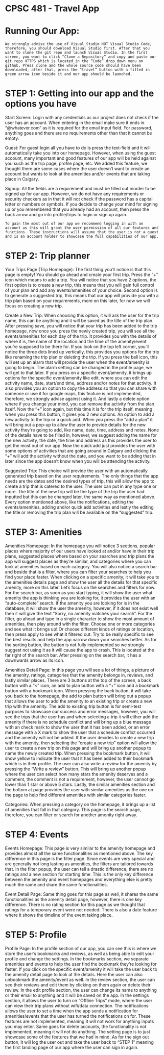 # CPSC 481 - Travel App
# Running Our App:
	We strongly advise the use of Visual Studio NOT Visual Studio Code, therefore, you should download Visual Studio first. After that you want to clone the git repo and launch Visual Studio. In the first screen, you want to click “Clone a Repository” and copy and paste our git repo HTTPS which is located in the “Code” drop down menu on github. Press clone and the whole source code should have been downloaded, after that, press the “travel” button with a filled in green arrow icon beside it and our app should be launched. 

# STEP 1: Getting into our app and the options you have
Start Screen:
Login with any credentials as our project does not check if the user has an account. When entering in the email make sure it ends in “@whatever.com” as it is required for the email input field. For password, anything goes and there are no requirements other than that it cannot be empty. 

Guest:
	For guest login all you have to do is press the text-field and it will automatically take you into our homepage. However, when using the guest account, many important and good features of our app will be held against you such as the trip page, profile page, etc. We added this feature, we thought there are some cases where the user doesn’t want to create an account but wants to look at the amenities and/or events that are taking place in Calgary. 

Signup:
	All the fields are a requirement and must be filled out inorder to be signed up for our app. However, we do not have any requirements or security checkers as in that it will not check if the password has a capital letter or numbers or symbols. 
	If you decide to change your mind for signing up or you remembered that you already had an account, then press the back arrow and go into profile/trips to login or sign up again. 

	To gain the most out of our app we recommend logging in with an account as this will grant the user permission of all our features and functions. These instructions will assume that the user is not a guest and is an account holder to showcase the full capabilities of our app.

# STEP 2: Trip planner
Your Trips Page (Trip Homepage):
	The first thing you’ll notice is that this page is empty! You should go ahead and create your first trip. Press the “+” icon which means to add a trip. You will notice that you have 2 options, the first option is to create a new trip, this means that you will gain full control of your plan and add any events/amenities of your choice. Second option is to generate a suggested trip, this means that our app will provide you with a trip plan based on your requirements, more on this later, for now we will focus on creating a new trip.

Create a New Trip:
	When choosing this option, it will ask the user for the trip name, this can be anything and it will be saved as the title of the trip plan. After pressing save, you will notice that your trip has been added to the trip homepage, now once you press the newly created trip, you will see all the events/amenities for each day of the trip. It provides you with the details of where it is, the name of the location and the time of the amenity/event you’re supposed to be there for. If you look on the top left corner, you’ll notice the three dots lined up vertically, this provides you options for the trip like renaming the trip plan or deleting the trip. If you press the bell icon, this will set up an alarm that will provide the user when the event/amenity is going to begin. The alarm setting can be changed in the profile page, we will get to that later. If you press on a specific event/amenity, it brings up options for the specific event/amenity like edit, where you can edit the activity name, date, start/end time, address and/or notes for that activity. It also provides you an option to copy the address so that you can share with someone or use it for google maps, this feature is not implemented, therefore, we strongly advise against using it. And lastly a delete option where if you change your mind, you can remove the activity from the plan itself. Now the “+” icon again, but this time it is for the trip itself, meaning when you press this button, it gives you 2 new options. An option to add a new activity to the trip or a quick add. When you press the “add a plan” it will bring out a pop-up to allow the user to provide details for the new activity they're going to add, like name, date, time, address and notes. None of the details have to be filled in, however, we suggest adding the name for the new activity, the date, the time and address as this provides the user to get the most out of our app. Now the quick add just provides the user with some options of activities that are going around in Calgary and clicking the “+” will add the activity without the date, and you want to be adding that in later since the app doesn’t know when you will be attending the activity. 

Suggested Trip:
	This choice will provide the user with an automatically generated trip based on the user requirements. The only things that the app needs are the dates and the desired types of trip, this will allow the app to create a trip that is catered to the user. The user can put in any type one or more. The title of the new trip will be the type of the trip the user had inputted but this can be changed later, the same way as mentioned above. Every option mentioned above, like the notifications, editing the events/amenities, adding and/or quick add activities and lastly the editing the title or removing the trip plan will be available on the “suggested” trip. 

# STEP 3: Amenities
Amenities Homepage:
	In the homepage you will notice 3 sections, popular places where majority of our users have looked at and/or have in their trip plans, suggested places where based on your searches and trip plans the app will suggest places as they’re similar, and categories where you can look at amenities based on each category. You will also notice a search bar and beside that is a filter, where you can filter your searches to help you find your place faster. When clicking on a specific amenity, it will take you to the amenities details page and show the user all the details for that specific amenity, more on this later. Let’s focus on the searches and filters for now. For the search bar, as soon as you start typing, it will show the user what amenity the app is thinking you are looking for, it provides the user with an “auto-complete” search. If the amenity you are looking for is in the database, it will show the user the amenity, however, if it does not exist well then it will give the text “Sorry, no amenity matches your search”. For the filter, go ahead and type in a single character to show the most amount of amenities, then play around with the filter. Choose one or more categories and see what it brings up! Or choose different kinds of ratings or location, then press apply to see what it filtered out. Try to be really specific to see the best results and help the app narrow down your searches better. As for the sorting button, the button is not fully implemented so we strongly suggest not using it as it will cause the app to crash. This is located at the far right of the search bar. After pressing on the search bar, it has a downwards arrow as its icon.

Amenities Detail Page:
	In this page you will see a lot of things, a picture of the amenity, ratings, categories that the amenity belongs in, reviews, and lastly similar places. There are 3 buttons at the top of the screen, a back button with a “<” icon, an add to plan button with a “+” icon and a bookmark button with a bookmark icon. When pressing the back button, it will take you back to the homepage, the add to plan button will bring out a popup that allows the user to add the amenity to an existing trip or create a new trip with the amenity. The add to existing trip button is for semi-test purposes to showcase our success and error messages, however, you will see the trips that the user has and when selecting a trip it will either add the amenity if there is no schedule conflict and will bring up a blue message with an check mark to show the user that it has been added, or an error message with a X mark to show the user that a schedule conflict occurred and the amenity will not be added. If the user decides to create a new trip with the amenity, then selecting the “create a new trip” option will allow the user to create a new trip on this page and will bring up another popup to name the newly created trip. When pressing the bookmark button, it will show yellow to indicate the user that it has been added to their bookmark which is in their profile. The user can also write a review for the amenity by pressing the “Write a review” button. This will bring up another popup where the user can select how many stars the amenity deserves and a comment, the comment is not a requirement, however, the user cannot go lower than 1 star or above 5 stars. Lastly, the similar amenities section and the bottom at page provides the user with similar amenities as the one on the page to help find different amenities with similar categories faster.

Categories:
	When pressing a category on the homepage, it brings up a list of amenities that fall in that category. This page is the search page, therefore, you can filter or search for another amenity right away. 

# STEP 4: Events
Events Homepage:
	This page is very similar to the amenity homepage and provides almost all the same functionalities as mentioned above. The key difference in this page is the filter page. Since events are very special and are generally not long lasting as amenities, the filters are tailored towards that. In the filter popup, the user can tell a drastic difference, there are no ratings and a new section for starting time. This is the only key difference between the amenity and event homepages and everything else is pretty much the same and share the same functionalities. 

Event Detail Page:
	Same thing goes for this page as well, it shares the same functionalities as the amenity detail page, however, there is one key difference. There is no rating section for this page as we thought that ratings for a temporary event were not needed. There is also a date feature where it shows the timeline of the event taking place. 

# STEP 5: Profile
Profile Page:
	In the profile section of our app, you can see this is where we store the user’s bookmarks and reviews, as well as being able to edit your profile and change the settings. In the bookmarks section, we separate amenities and events to help the user find the bookmark they’re looking for faster. If you click on the specific event/amenity it will take the user back to the amenity detail page to look at the details. Here the user can also unbookmark the amenity/event as well. In the review section, the user can see their reviews and edit them by clicking on them again or delete their review. In the edit profile section, the user can change its name to anything or their email to anything and it will be saved on the app. In the settings section, it allows the user to turn on “Offline Trips” mode, where the user can view their trip plans without wifi/data connection. The notifications allows the user to set a time when the app sends a notification for amenities/events that the user has turned the notifications on for. These features are not implemented, meaning it will not work for anything inputs you may enter. Same goes for delete accounts, the functionality is not implemented, meaning it will not do anything. The setting page is to just showcase some of the features that we had in mind. As for the sign out button, it will log the user out and take the user back to “STEP 1” meaning the first landing page of our app where the user can sign in again.
